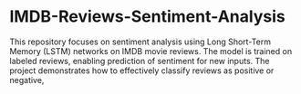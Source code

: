 # IMDB-Reviews-Sentiment-Analysis
This repository focuses on sentiment analysis using Long Short-Term Memory (LSTM) networks on IMDB movie reviews. The model is trained on labeled reviews, enabling prediction of sentiment for new inputs. The project demonstrates how to effectively classify reviews as positive or negative, 
